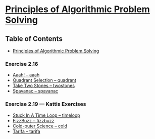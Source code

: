 <!-- omit from toc -->
# [Principles of Algorithmic Problem Solving](https://www.csc.kth.se/~jsannemo/slask/main.pdf)

<!-- omit from toc -->
## Table of Contents 
- [Principles of Algorithmic Problem Solving](#principles-of-algorithmic-problem-solving)

### Exercise 2.16
- [Aaah! – aaah](src/aaah_tab_submissions.cpp)
- [Quadrant Selection – quadrant](src/quadrant.cpp)
- [Take Two Stones – twostones](src/twostones.cpp)
- [Spavanac – spavanac](src/spavanac.cpp)

### Exercise 2.19 — Kattis Exercises
- [Stuck In A Time Loop – timeloop](src/timeloop.cpp)
- [FizzBuzz – fizzbuzz](src/fizzbuzz.cpp)
- [Cold-puter Science – cold](src/cold.cpp)
- [Tarifa – tarifa](src/tarifa.cpp)
